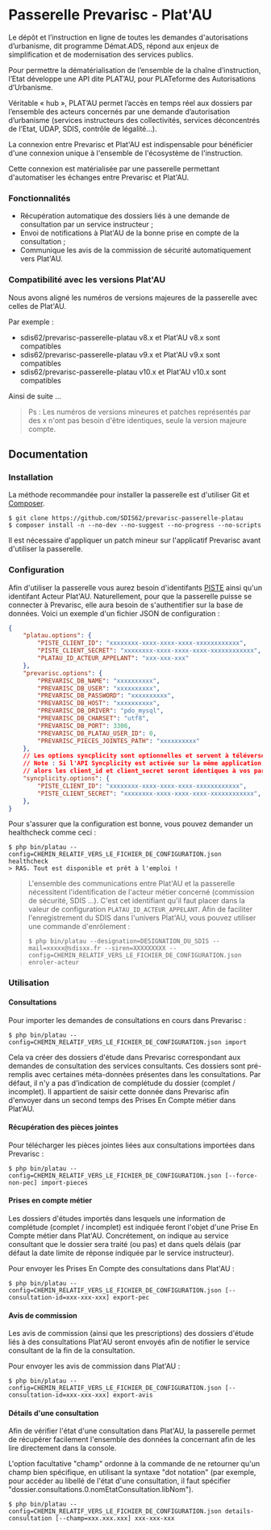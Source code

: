 # Passerelle Prevarisc - Plat'AU

Le dépôt et l’instruction en ligne de toutes les demandes d'autorisations d’urbanisme, dit programme Démat.ADS, répond aux enjeux de simplification et de modernisation des services publics.

Pour permettre la dématérialisation de l’ensemble de la chaîne d’instruction, l’Etat développe une API dite PLAT’AU, pour PLATeforme des Autorisations d’Urbanisme.

Véritable « hub », PLAT’AU permet l’accès en temps réel aux dossiers par l’ensemble des acteurs concernés par une demande d’autorisation d’urbanisme (services instructeurs des collectivités, services déconcentrés de l’Etat, UDAP, SDIS, contrôle de légalité…).

La connexion entre Prevarisc et Plat'AU est indispensable pour bénéficier d'une connexion unique à l'ensemble de l'écosystème de l'instruction.

Cette connexion est matérialisée par une passerelle permettant d'automatiser les échanges entre Prevarisc et Plat'AU. 

### Fonctionnalités

* Récupération automatique des dossiers liés à une demande de consultation par un service instructeur ;
* Envoi de notifications à Plat'AU de la bonne prise en compte de la consultation ;
* Communique les avis de la commission de sécurité automatiquement vers Plat'AU.

### Compatibilité avec les versions Plat'AU

Nous avons aligné les numéros de versions majeures de la passerelle avec celles de Plat'AU.

Par exemple :
- sdis62/prevarisc-passerelle-platau v8.x et Plat'AU v8.x sont compatibles
- sdis62/prevarisc-passerelle-platau v9.x et Plat'AU v9.x sont compatibles
- sdis62/prevarisc-passerelle-platau v10.x et Plat'AU v10.x sont compatibles

Ainsi de suite ...

> Ps : Les numéros de versions mineures et patches représentés par des x n'ont pas besoin d'être identiques, seule la version majeure compte.

## Documentation

### Installation
La méthode recommandée pour installer la passerelle est d'utiliser Git et [Composer](https://getcomposer.org/).

```
$ git clone https://github.com/SDIS62/prevarisc-passerelle-platau
$ composer install -n --no-dev --no-suggest --no-progress --no-scripts
```

Il est nécessaire d'appliquer un patch mineur sur l'applicatif Prevarisc avant d'utiliser la passerelle.

### Configuration
Afin d'utiliser la passerelle vous aurez besoin d'identifants [PISTE](https://piste.gouv.fr/) ainsi qu'un identifant Acteur Plat'AU. Naturellement, pour que la passerelle puisse se connecter à Prevarisc, elle aura besoin de s'authentifier sur la base de données.
Voici un exemple d'un fichier JSON de configuration :
```json
{
    "platau.options": {
        "PISTE_CLIENT_ID": "xxxxxxxx-xxxx-xxxx-xxxx-xxxxxxxxxxxx",
        "PISTE_CLIENT_SECRET": "xxxxxxxx-xxxx-xxxx-xxxx-xxxxxxxxxxxx",
        "PLATAU_ID_ACTEUR_APPELANT": "xxx-xxx-xxx"
    },
    "prevarisc.options": {
        "PREVARISC_DB_NAME": "xxxxxxxxxx",
        "PREVARISC_DB_USER": "xxxxxxxxxx",
        "PREVARISC_DB_PASSWORD": "xxxxxxxxxx",
        "PREVARISC_DB_HOST": "xxxxxxxxxx",
        "PREVARISC_DB_DRIVER": "pdo_mysql",
        "PREVARISC_DB_CHARSET": "utf8",
        "PREVARISC_DB_PORT": 3306,
        "PREVARISC_DB_PLATAU_USER_ID": 0,
        "PREVARISC_PIECES_JOINTES_PATH": "xxxxxxxxxx"
    },
    // Les options syncplicity sont optionnelles et servent à téléverser une pièce dans Plat'AU
    // Note : Si l'API Syncplicity est activée sur la même application qui contient les API Plat'AU,
    // alors les client_id et client_secret seront identiques à vos paramètres dans platau.options
    "syncplicity.options": {
        "PISTE_CLIENT_ID": "xxxxxxxx-xxxx-xxxx-xxxx-xxxxxxxxxxxx",
        "PISTE_CLIENT_SECRET": "xxxxxxxx-xxxx-xxxx-xxxx-xxxxxxxxxxxx",
    },
}
```

Pour s'assurer que la configuration est bonne, vous pouvez demander un healthcheck comme ceci :
```
$ php bin/platau --config=CHEMIN_RELATIF_VERS_LE_FICHIER_DE_CONFIGURATION.json healthcheck
> RAS. Tout est disponible et prêt à l'emploi !
```

>L'ensemble des communications entre Plat'AU et la passerelle nécessitent l'identification de l'acteur métier concerné (commission de sécurité, SDIS ...). C'est cet identifiant qu'il faut placer dans la valeur de configuration ```PLATAU_ID_ACTEUR_APPELANT```. Afin de faciliter l'enregistrement du SDIS dans l'univers Plat'AU, vous pouvez utiliser une commande d'enrôlement :
>```
>$ php bin/platau --designation=DESIGNATION_DU_SDIS --mail=xxxxx@sdisxx.fr --siren=XXXXXXXXX --config=CHEMIN_RELATIF_VERS_LE_FICHIER_DE_CONFIGURATION.json enroler-acteur
>```

### Utilisation

#### Consultations

Pour importer les demandes de consultations en cours dans Prevarisc :
```
$ php bin/platau --config=CHEMIN_RELATIF_VERS_LE_FICHIER_DE_CONFIGURATION.json import
```

Cela va créer des dossiers d'étude dans Prevarisc correspondant aux demandes de consultation des services consultants.
Ces dossiers sont pré-remplis avec certaines méta-données présentes dans les consultations.
Par défaut, il n'y a pas d'indication de complétude du dossier (complet / incomplet). Il appartient de saisir cette donnée dans Prevarisc afin d'envoyer dans un second temps des Prises En Compte métier dans Plat'AU.

#### Récupération des pièces jointes

Pour télécharger les pièces jointes liées aux consultations importées dans Prevarisc :
```
$ php bin/platau --config=CHEMIN_RELATIF_VERS_LE_FICHIER_DE_CONFIGURATION.json [--force-non-pec] import-pieces
```

#### Prises en compte métier

Les dossiers d'études importés dans lesquels une information de complétude (complet / incomplet) est indiquée feront l'objet d'une Prise En Compte métier dans Plat'AU.
Concrétement, on indique au service consultant que le dossier sera traité (ou pas) et dans quels délais (par défaut la date limite de réponse indiquée par le service instructeur).

Pour envoyer les Prises En Compte des consultations dans Plat'AU :
```
$ php bin/platau --config=CHEMIN_RELATIF_VERS_LE_FICHIER_DE_CONFIGURATION.json [--consultation-id=xxx-xxx-xxx] export-pec
```

#### Avis de commission

Les avis de commission (ainsi que les prescriptions) des dossiers d'étude liés à des consultations Plat'AU seront envoyés afin de notifier le service consultant de la fin de la consultation.

Pour envoyer les avis de commission dans Plat'AU :
```
$ php bin/platau --config=CHEMIN_RELATIF_VERS_LE_FICHIER_DE_CONFIGURATION.json [--consultation-id=xxx-xxx-xxx] export-avis
```

#### Détails d'une consultation

Afin de vérifier l'état d'une consultation dans Plat'AU, la passerelle permet de récupérer facilement l'ensemble des données la concernant afin de les lire directement dans la console.

L'option facultative "champ" ordonne à la commande de ne retourner qu'un champ bien spécifique, en utilisant la syntaxe "dot notation" (par exemple, pour accéder au libellé de l'état d'une consultation, il faut spécifier "dossier.consultations.0.nomEtatConsultation.libNom").

```
$ php bin/platau --config=CHEMIN_RELATIF_VERS_LE_FICHIER_DE_CONFIGURATION.json details-consultation [--champ=xxx.xxx.xxx] xxx-xxx-xxx
```
